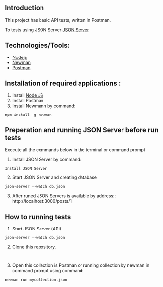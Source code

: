 ## Introduction
This project has basic API tests, written in Postman.


To tests using JSON Server
[JSON Server]([http://automationpractice.com/index.php](https://github.com/typicode/json-server))

## Technologies/Tools:
- [Nodejs](https://nodejs.org/en)
- [Newman](https://learning.postman.com/docs/collections/using-newman-cli/installing-running-newman/)
- [Postman](https://www.postman.com/)

## Installation of required applications :
1. Install [Node JS](https://nodejs.org/en/download/)
2. Install Postman
3. Install Newmann by command: 
```
npm install -g newman

```
## Preperation and running JSON Server before run tests

Execute all the commands below in the terminal or command prompt

1. Install JSON Server by command: 
```
Install JSON Server

```
2. Start JSON Server and creating database

```
json-server --watch db.json

``` 

3. After runed JSON Servers is available by address:: http://localhost:3000/posts/1


## How to running tests

1. Start JSON Server (API)
```
json-server --watch db.json

``` 

2. Clone this repository.

```


```

3. Open this collection is Postman or running collection by newman in command prompt using command: 

```
newman run mycollection.json

```





